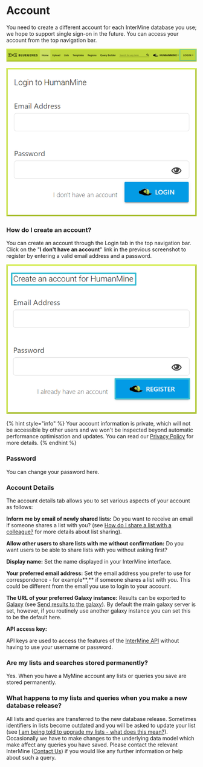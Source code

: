 # Account

You need to create a different account for each InterMine database you use; we hope to support single sign-on in the future. You can access your account from the top navigation bar. 

![](../../.gitbook/assets/account.png)

![](../../.gitbook/assets/account-form.png)

### How do I create an account?

You can create an account through the Login tab in the top navigation bar. Click on the "**I don't have an account**" link in the previous screenshot to register by entering a valid email address and a password. 

![](../../.gitbook/assets/create-account.png)

{% hint style="info" %}
Your account information is private, which will not be accessible by other users and we won't be inspected beyond automatic performance optimisation and updates. You can read our [Privacy Policy](https://intermine.readthedocs.io/en/latest/about/privacy-policy/) for more details. 
{% endhint %}

### Password

You can change your password here.

### Account Details

The account details tab allows you to set various aspects of your account as follows:

**Inform me by email of newly shared lists:** Do you want to receive an email if someone shares a list with you? \(see [How do I share a list with a colleague?](https://flymine.readthedocs.io/en/latest/lists/overview/Documentationlists.html#listsshare) for more details about list sharing\).

**Allow other users to share lists with me without confirmation:** Do you want users to be able to share lists with you without asking first?

**Display name:** Set the name displayed in your InterMine interface.

**Your preferred email address:** Set the email address you prefer to use for correspondence - for example**,** if someone shares a list with you. This could be different from the email you use to login to your account.

**The URL of your preferred Galaxy instance:** Results can be exported to [Galaxy](http://galaxyproject.org/) \(see [Send results to the galaxy](https://flymine.readthedocs.io/en/latest/results-tables/Documentationresultstables.html#resultsgalaxy)\). By default the main galaxy server is set, however, if you routinely use another galaxy instance you can set this to be the default here.

**API access key:**

API keys are used to access the features of the [InterMine API](https://intermine.readthedocs.org/en/latest/web-services/) without having to use your username or password.

### Are my lists and searches stored permanently?

Yes. When you have a MyMine account any lists or queries you save are stored permanently.

### What happens to my lists and queries when you make a new database release?

All lists and queries are transferred to the new database release. Sometimes identifiers in lists become outdated and you will be asked to update your list \(see [I am being told to upgrade my lists - what does this mean?](https://flymine.readthedocs.io/en/latest/lists/overview/Documentationlists.html#listsupgrade)\). Occasionally we have to make changes to the underlying data model which make affect any queries you have saved. Please contact the relevant InterMine \([Contact Us](https://flymine.readthedocs.io/en/latest/contact/Documentationcontact.html#contact)\) if you would like any further information or help about such a query.

